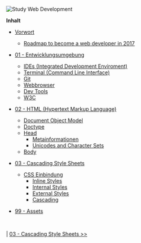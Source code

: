 ![Study Web Development](https://raw.githubusercontent.com/danielhauchler/start-coding/master/99_assets/media/images/readme/header.png)

**Inhalt**

- [Vorwort](#)
  - [Roadmap to become a web developer in 2017](https://github.com/danielhauchler/developer-roadmap)

- [01 - Entwicklungsumgebung](01-ide#01---entwicklungsumgebung)
  - [IDEs (Integrated Development Enviroment)](01-ide#ides-integrated-development-environments)
  - [Terminal (Command Line Interface)](01-ide#terminal-command-line-interface)
  - [Git](01-ide#git)
  - [Webbrowser](01-ide#webbrowser)
  - [Dev Tools](01-ide#dev-tools)
  - [W3C](01-ide#w3c)

- [02 - HTML (Hypertext Markup Language)](02-html#02---html-hypertext-markup-language)
  - [Document Object Model](02-html#document-object-model)
  - [Doctype](02-html#doctype)
  - [Head](02-html#head)
    - [Metainformationen](02-html#metainformationen)
    - [Unicodes and Character Sets](02-html#unicodes-and-character-sets)
  - [Body](02-html#body)

- [03 - Cascading Style Sheets](03-css#03---cascading-style-sheets)
  - [CSS Einbindung](03-css#css-einbindung)
    - [Inline Styles](03-css#inline-styles)
    - [Internal Styles](03-css#internal-styles)
    - [External Styles](03-css#external-styles)
    - [Cascading](03-css#cascading)

- [99 - Assets](https://github.com/danielhauchler/start-coding/tree/master/99_assets)

<br>

| <a href="https://github.com/danielhauchler/start-coding/tree/master/03-css"> 03 - Cascading Style Sheets >></a>

